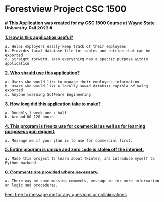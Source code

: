# Forestview Project CSC 1500 #

**# This Application was created for my CSC 1500 Course at Wayne State University, Fall 2022 #**

**<ins>1. How is this application useful?</ins>**

    a. Helps employers easily keep track of their employees
    b. Provides local database file for tables and entries that can be exported
    c. Straight forward, also everything has a specfic purpose within application

**<ins>2. Who should use this application?</ins>**

    a. Users who would like to manage their employees information
    b. Users who would like a locally saved database capable of being exported
    c. Anyone learning Software Engineering

**<ins>3. How long did this application take to make?</ins>**

    a. Roughly 1 week and a half
    b. Around 80-120 hours

**<ins>4. This program is free to use for commercial as well as for learning purposes upon request.</ins>**
    
    a. Message me if your plan is to use for commercial first.

**<ins>5. Entire program is unique and zero code is stolen off the internet.</ins>**
    
    a. Made this project to learn about Tkinter, and introduce myself to Python backend.

**<ins>6. Comments are provided where necessary.</ins>**
    
    a. There may be some missing comments, message me for more information on logic and procedures. 


<ins>Feel free to message me for any questions or collaborations</ins>
